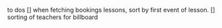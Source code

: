 to dos
[] when fetching bookings lessons, sort by first event of lesson. 
[] sorting of teachers for billboard